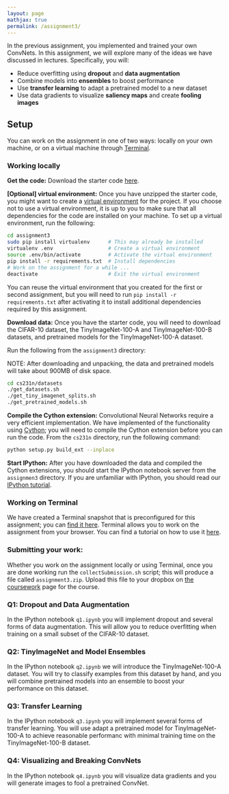```yaml
---
layout: page
mathjax: true
permalink: /assignment3/
---
```


In the previous assignment, you implemented and trained your own ConvNets.
In this assignment, we will explore many of the ideas we have discussed in
lectures. Specifically, you will:

- Reduce overfitting using **dropout** and **data augmentation**
- Combine models into **ensembles** to boost performance
- Use **transfer learning** to adapt a pretrained model to a new dataset
- Use data gradients to visualize **saliency maps** and create **fooling images**

## Setup
You can work on the assignment in one of two ways: locally on your own machine, or on a virtual machine through [Terminal](https://www.terminal.com/).

### Working locally
**Get the code:**
Download the starter code [here](http://cs231n.stanford.edu/assignment3.zip).


**[Optional] virtual environment:**
Once you have unzipped the starter code, you might want to create a
[virtual environment](http://docs.python-guide.org/en/latest/dev/virtualenvs/)
for the project. If you choose not to use a virtual environment, it is up to you
to make sure that all dependencies for the code are installed on your machine.
To set up a virtual environment, run the following:

```bash
cd assignment3
sudo pip install virtualenv      # This may already be installed
virtualenv .env                  # Create a virtual environment
source .env/bin/activate         # Activate the virtual environment
pip install -r requirements.txt  # Install dependencies
# Work on the assignment for a while ...
deactivate                       # Exit the virtual environment
```

You can reuse the virtual environment that you created for the first or second 
assignment, but you will need to run `pip install -r requirements.txt` after
activating it to install additional dependencies required by this assignment.

**Download data:**
Once you have the starter code, you will need to download the CIFAR-10 dataset,
the TinyImageNet-100-A and TinyImageNet-100-B datasets, and pretrained models
for the TinyImageNet-100-A dataset.

Run the following from the `assignment3` directory:

NOTE: After downloading and unpacking, the data and pretrained models will
take about 900MB of disk space.

```bash
cd cs231n/datasets
./get_datasets.sh
./get_tiny_imagenet_splits.sh
./get_pretrained_models.sh
```

**Compile the Cython extension:** Convolutional Neural Networks require a very efficient implementation. We have implemented of the functionality using [Cython](http://cython.org/); you will need to compile the Cython extension before you can run the code. From the `cs231n` directory, run the following command:

```bash
python setup.py build_ext --inplace
```

**Start IPython:**
After you have downloaded the data and compiled the Cython extensions,
you should start the IPython notebook server from the
`assignmen3` directory. If you are unfamiliar with IPython, you should read our
[IPython tutorial](/ipython-tutorial).

### Working on Terminal
We have created a Terminal snapshot that is preconfigured for this assignment;
you can [find it here](https://www.terminal.com/snapshot/f8e4a56cfde0d0baa519c501dfe24b3394a3124b8b84356d2cd033a229a59bff). Terminal allows you to work on the assignment from your browser. You can find a tutorial on how to use it [here](/terminal-tutorial).

### Submitting your work:
Whether you work on the assignment locally or using Terminal, once you are done
working run the `collectSubmission.sh` script; this will produce a file called
`assignment3.zip`. Upload this file to your dropbox on
[the coursework](https://coursework.stanford.edu/portal/site/W15-CS-231N-01/)
page for the course.

### Q1: Dropout and Data Augmentation

In the IPython notebook `q1.ipynb` you will implement dropout and several forms of data augmentation. This will allow you to reduce overfitting when training on a small subset of the CIFAR-10 dataset.


### Q2: TinyImageNet and Model Ensembles

In the IPython notebook `q2.ipynb` we will introduce the TinyImageNet-100-A
dataset. You will try to classify examples from this dataset by hand, and you
will combine pretrained models into an ensemble to boost your performance on
this dataset.

### Q3: Transfer Learning

In the IPython notebook `q3.ipynb` you will implement several forms of transfer
learning. You will use adapt a pretrained model for TinyImageNet-100-A to achieve
reasonable performanc with minimal training time on the TinyImageNet-100-B
dataset.

### Q4: Visualizing and Breaking ConvNets

In the IPython notebook `q4.ipynb` you will visualize data gradients and you
will generate images to fool a pretrained ConvNet.

